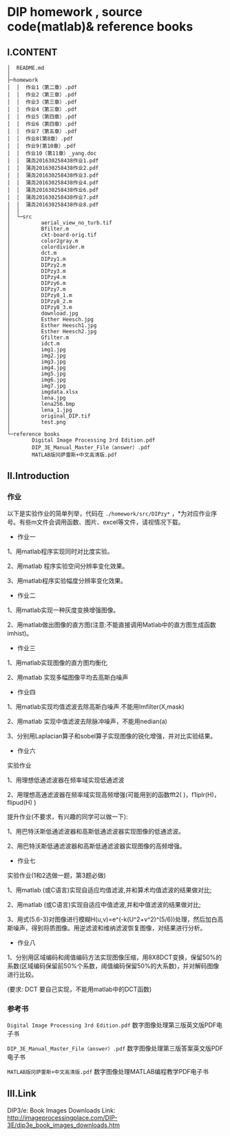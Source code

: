 # DIP homework , source code(matlab)& reference books

## Ⅰ.CONTENT

```
│  README.md
│
├─homework
│  │  作业1（第二章）.pdf
│  │  作业2（第三章）.pdf
│  │  作业3（第三章）.pdf
│  │  作业4（第三章）.pdf
│  │  作业5（第四章）.pdf
│  │  作业6（第四章）.pdf
│  │  作业7（第五章）.pdf
│  │  作业8(第8章）.pdf
│  │  作业9(第10章）.pdf
│  │  作业10（第11章）_yang.doc
│  │  蒲尧201630258438作业1.pdf
│  │  蒲尧201630258438作业2.pdf
│  │  蒲尧201630258438作业3.pdf
│  │  蒲尧201630258438作业4.pdf
│  │  蒲尧201630258438作业6.pdf
│  │  蒲尧201630258438作业7.pdf
│  │  蒲尧201630258438作业8.pdf
│  │
│  └─src
│          aerial_view_no_turb.tif
│          Bfilter.m
│          ckt-board-orig.tif
│          color2gray.m
│          colordivider.m
│          dct.m
│          DIPzy1.m
│          DIPzy2.m
│          DIPzy3.m
│          DIPzy4.m
│          DIPzy6.m
│          DIPzy7.m
│          DIPzy8_1.m
│          DIPzy8_2.m
│          DIPzy8_3.m
│          download.jpg
│          Esther Heesch.jpg
│          Esther Heesch1.jpg
│          Esther Heesch2.jpg
│          Gfilter.m
│          idct.m
│          img1.jpg
│          img2.jpg
│          img3.jpg
│          img4.jpg
│          img5.jpg
│          img6.jpg
│          img7.jpg
│          imgdata.xlsx
│          lena.jpg
│          lena256.bmp
│          lena_1.jpg
│          original_DIP.tif
│          test.png
│
└─reference books
        Digital Image Processing 3rd Edition.pdf
        DIP_3E_Manual_Master_File（answer）.pdf
        MATLAB版冈萨雷斯+中文高清版.pdf
```

## Ⅱ.Introduction

### 作业

以下是实验作业的简单列举，代码在 `./homework/src/DIPzy*` ，*为对应作业序号。有些m文件会调用函数、图片、excel等文件，请视情况下载。

- 作业一

1、用matlab程序实现同时对比度实验。

2、用matlab 程序实验空间分辨率变化效果。

3、用matlab程序实验幅度分辨率变化效果。

- 作业二

1、用matlab实现一种灰度变换增强图像。

2、用matlab做出图像的直方图(注意:不能直接调用Matlab中的直方图生成函数imhist)。

- 作业三

1、用matlab实现图像的直方图均衡化

2、用matlab 实现多幅图像平均去高斯白噪声

- 作业四

1、用matlab实现均值滤波去除高斯白噪声.不能用Imfilter(X,mask)

2、用matlab 实现中值滤波去除脉冲噪声，不能用nedian(a)

3、分别用Laplacian算子和sobel算子实现图像的锐化增强，并对比实验结果。

- 作业六

实验作业

1、用理想低通滤波器在频率域实现低通滤波

2、用理想高通滤波器在频率域实现高频增强(可能用到的函数fft2( )，f1iplr(H)， flipud(H) )

提升作业(不要求，有兴趣的同学可以做一下):

1、用巴特沃斯低通滤波器和高斯低通滤波器实现图像的低通滤波。

2、用巴特沃斯低通滤波器和高斯低通滤波器实现图像的高频增强。

- 作业七

实验作业(1和2选做一题，第3题必做)

1、用matlab (或C语言)实现自适应均值滤波,并和算术均值滤波的结果做对比;

2、用matlab (或C语言)实现自适应中值滤波,并和中值滤波的结果做对比;

3、用式(5.6-3)对图像进行模糊H(u,v)=e^(-k(U^2+v^2)^(5/6))处理，然后加白高斯噪声，得到将质图像。用逆滤波和维纳滤波恢复图像，对结果进行分析。

- 作业八

1、分别用区域编码和阈值编码方法实现图像压缩，用8X8DCT变换，保留50%的系数(区域编码保留前50%个系数，阈值编码保留50%的大系数)，并对解码图像进行比较。

(要求: DCT 要自己实现，不能用matlab中的DCT函数)

### 参考书

`Digital Image Processing 3rd Edition.pdf` 数字图像处理第三版英文版PDF电子书

`DIP_3E_Manual_Master_File（answer）.pdf` 数字图像处理第三版答案英文版PDF电子书

`MATLAB版冈萨雷斯+中文高清版.pdf` 数字图像处理MATLAB编程教学PDF电子书

## Ⅲ.Link

DIP3/e: Book Images Downloads Link: http://imageprocessingplace.com/DIP-3E/dip3e_book_images_downloads.htm